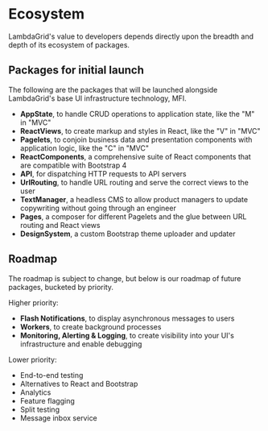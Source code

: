 # Ecosystem

LambdaGrid's value to developers depends directly upon the breadth and depth of its ecosystem of packages.

## Packages for initial launch

The following are the packages that will be launched alongside LambdaGrid's base UI infrastructure technology, MFI.

* **AppState**, to handle CRUD operations to application state, like the "M" in "MVC"
* **ReactViews**, to create markup and styles in React, like the "V" in "MVC"
* **Pagelets**, to conjoin business data and presentation components with application logic, like the "C" in "MVC"
* **ReactComponents**, a comprehensive suite of React components that are compatible with Bootstrap 4
* **API**, for dispatching HTTP requests to API servers
* **UrlRouting**, to handle URL routing and serve the correct views to the user
* **TextManager**, a headless CMS to allow product managers to update copywriting without going through an engineer
* **Pages**, a composer for different Pagelets and the glue between URL routing and React views
* **DesignSystem**, a custom Bootstrap theme uploader and updater

## Roadmap

The roadmap is subject to change, but below is our roadmap of future packages, bucketed by priority.

Higher priority:
* **Flash Notifications**, to display asynchronous messages to users
* **Workers**, to create background processes
* **Monitoring, Alerting & Logging**, to create visibility into your UI's infrastructure and enable debugging

Lower priority:
* End-to-end testing
* Alternatives to React and Bootstrap
* Analytics
* Feature flagging
* Split testing
* Message inbox service
